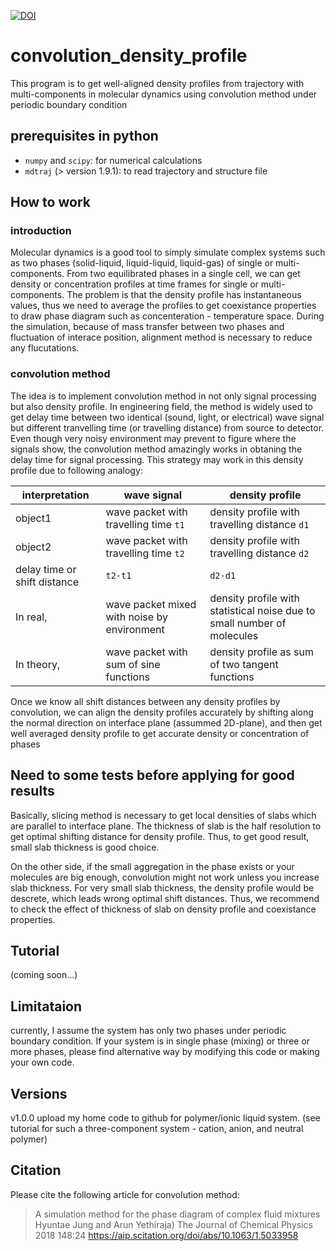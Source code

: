 [![DOI](https://zenodo.org/badge/150148604.svg)](https://zenodo.org/badge/latestdoi/150148604)

# convolution_density_profile
This program is to get well-aligned density profiles from trajectory with multi-components in molecular dynamics using convolution method under periodic boundary condition

## prerequisites in python
* `numpy` and `scipy`: for numerical calculations
* `mdtraj` (> version 1.9.1): to read trajectory and structure file

## How to work
### introduction
Molecular dynamics is a good tool to simply simulate complex systems such as two phases (solid-liquid, liquid-liquid, liquid-gas) of single or multi-components. From two equilibrated phases in a single cell, we can get density or concentration profiles at time frames for single or multi-components. The problem is that the density profile has instantaneous values, thus we need to average the profiles to get coexistance properties to draw phase diagram such as concenteration - temperature space. During the simulation, because of mass transfer between two phases and fluctuation of interace position, alignment method is necessary to reduce any flucutations.
### convolution method
The idea is to implement convolution method in not only signal processing but also density profile. In engineering field, the method is widely used to get delay time between two identical (sound, light, or electrical) wave signal but different tranvelling time (or travelling distance) from source to detector. Even though very noisy environment may prevent to figure where the signals show, the convolution method amazingly works in obtaning the delay time for signal processing. This strategy may work in this density profile due to following analogy:

| interpretation | wave signal | density profile |
| ---------------| ----------- | --------------- |
| object1 | wave packet with travelling time `t1` | density profile with travelling distance `d1` |
| object2 | wave packet with travelling time `t2` | density profile with travelling distance `d2` |
| delay time or shift distance | `t2-t1` | `d2-d1` |
| In real, | wave packet mixed with noise by environment | density profile with statistical noise due to small number of molecules |
| In theory, | wave packet with sum of sine functions | density profile as sum of two tangent functions |

Once we know all shift distances between any density profiles by convolution, we can align the density profiles accurately by shifting along the normal direction on interface plane (assummed 2D-plane), and then get well averaged density profile to get accurate density or concentration of phases 

## Need to some tests before applying for good results
Basically, slicing method is necessary to get local densities of slabs which are parallel to interface plane. The thickness of slab is the half resolution to get optimal shifting distance for density profile. Thus, to get good result, small slab thickness is good choice.

On the other side, if the small aggregation in the phase exists or your molecules are big enough, convolution might not work unless you increase slab thickness. For very small slab thickness, the density profile would be descrete, which leads wrong optimal shift distances. Thus, we recommend to check the effect of thickness of slab on density profile and coexistance properties. 

## Tutorial
(coming soon...)

## Limitataion
currently, I assume the system has only two phases under periodic boundary condition. If your system is in single phase (mixing) or three or more phases, please find alternative way by modifying this code or making your own code. 

## Versions
v1.0.0 upload my home code to github for polymer/ionic liquid system. 
(see tutorial for such a three-component system - cation, anion, and neutral polymer)

## Citation
Please cite the following article for convolution method:
> A simulation method for the phase diagram of complex fluid mixtures
> Hyuntae Jung and   Arun Yethiraja)
> The Journal of Chemical Physics 2018 148:24
> https://aip.scitation.org/doi/abs/10.1063/1.5033958
